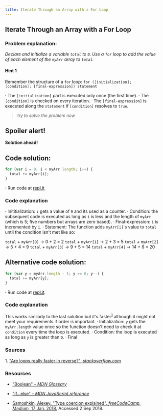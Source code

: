 ```yaml
---
title: Iterate Through an Array with a For Loop
---
```

## Iterate Through an Array with a For Loop
### Problem explanation:
_Declare and initialize a variable `total` to `0`. Use a `for` loop to add the value of each element of the `myArr` array to `total`._

#### Hint 1
Remember the structure of a `for` loop:
`for ([initialization]; [condition]; [final-expression])
   statement`
   
· The `[initialization]` part is executed only once (the first time).
· The `[condition]` is checked on every iteration.
· The `[final-expression]` is executed along the `statement` if `[condition]` resolves to `true`.
> _try to solve the problem now_


## Spoiler alert!

**Solution ahead!**

## Code solution:

```javascript
for (var i = 0; i < myArr.length; i++) {
  total += myArr[i];
}
```
·  Run code at [repl.it](https://repl.it/@AdrianSkar/Basic-JS-iterate-for-loop).

### Code explanation
· Inititialization: `i` gets a value of `0` and its used as a counter.
· Condition: the subsequent code is executed as long as `i` is less and the length of `myArr` (which is 5; five numbers but arrays are zero based).
· Final-expression: `i` is incremented by `1`.
· Statement: The function adds `myArr[i]`'s value to `total` until the condition isn't met like so:

`total` + `myArr[0]` -> 0 + 2 = 2 
`total` + `myArr[1]` -> 2 + 3 = 5
`total` + `myArr[2]` -> 5 + 4 = 9
`total` + `myArr[3]` -> 9 + 5 = 14 
`total` + `myArr[4]` -> 14 + 6 = 20

## Alternative code solution:

```javascript
for (var y = myArr.length - 1; y >= 0; y--) {
  total += myArr[y];
}
```
·  Run code at [repl.it](https://repl.it/@AdrianSkar/Basic-JS-iterate-for-loop).

### Code explanation
This works similarly to the last solution but it's faster<sup><a href="#cite1">1</a></sup> although it might not meet your requirements if order is important.
· Initialization: `y` gets the `myArr.length` value once so the function doesn't need to check it at `condition` every time the loop is executed.
· Condition: the loop is executed as long as `y` is greater than `0`.
· Final 

### Sources
<span id="cite1">1</span>. ["Are loops really faster in reverse?",  *stackoverflow.com*](https://stackoverflow.com/questions/1340589/are-loops-really-faster-in-reverse)

### Resources
- ["Boolean" - *MDN Glossary*](https://developer.mozilla.org/en-US/docs/Glossary/Boolean)

- ["if...else" - *MDN JavaScript reference*](https://developer.mozilla.org/en-US/docs/Web/JavaScript/Reference/Statements/if...else)

- [Samoshkin, Alexey. "Type coercion explained". *freeCodeCamp, Medium*, 17 Jan. 2018.](https://medium.freecodecamp.org/js-type-coercion-explained-27ba3d9a2839) Accessed 2 Sep 2018. 


<!--stackedit_data:
eyJoaXN0b3J5IjpbLTQ1Mzg1Njc4MywtMzYxNTEzMjE4LC0xNj
I5NTYxMDU5LC0xNjM1NzA3NTMxLC01MTcyMjM2MzUsNjg1Njc1
MTQ5LC04MjUzMDU0OCwtMTkzNDg5MzI1LDIwNTI5OTU4NjAsMT
U2MTAwMTc1NywxODM3NTUyMjkzLC0xMTUwMTMzMjY3LDE1MTM4
NDYyMDQsLTIxNDY3NjQ0NDcsLTI0MDYwNzA1NSwyMTM1NjAxNj
I0LDgxNTIzNjk1OCw4MjA4MTUyODcsLTExNTY0MzI2MjYsLTU5
ODkyNTQwNl19
-->